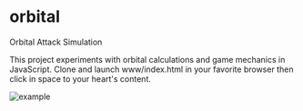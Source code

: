 # orbital
Orbital Attack Simulation

This project experiments with orbital calculations and game mechanics in JavaScript. Clone and launch www/index.html in your favorite browser then click in space to your heart's content.

![example](https://user-images.githubusercontent.com/3308095/165212358-54fd5868-d24c-421d-8ec8-0a594e168bc9.png)
